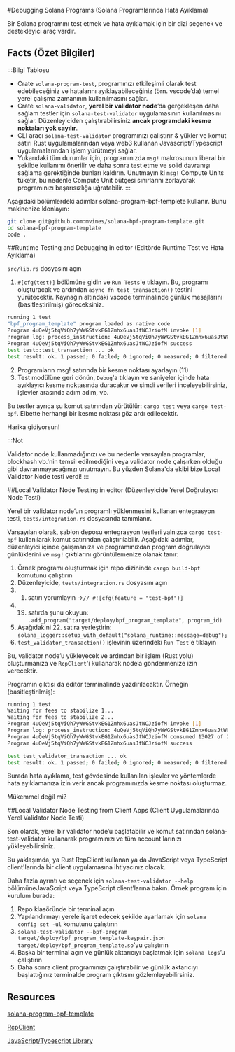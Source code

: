 #Debugging Solana Programs (Solana Programlarında Hata Ayıklama)

Bir Solana programını test etmek ve hata ayıklamak için bir dizi seçenek ve destekleyici araç vardır.

## Facts (Özet Bilgiler)
:::Bilgi Tablosu

- Crate `solana-program-test`, programınızı etkileşimli olarak test edebileceğiniz ve hatalarını ayıklayabileceğiniz (örn. vscode’da) temel yerel çalışma zamanının kullanılmasını sağlar.
- Crate `solana-validator`, **yerel bir validator node**’da gerçekleşen daha sağlam testler için `solana-test-validator` uygulamasının kullanılmasını sağlar. Düzenleyiciden çalıştırabilirsiniz **ancak programdaki kesme noktaları yok sayılır**.
- CLI aracı `solana-test-validator` programınızı çalıştırır & yükler ve komut satırı Rust uygulamalarından veya web3 kullanan Javascript/Typescript uygulamalarından işlem yürütmeyi sağlar.
- Yukarıdaki tüm durumlar için, programınızda `msg!` makrosunun liberal bir şekilde kullanımı önerilir ve daha sonra test etme ve solid davranışı sağlama gerektiğinde bunları kaldırın. Unutmayın ki `msg!` Compute Units tüketir, bu nedenle Compute Unit bütçesi sınırlarını zorlayarak programınızı başarısızlığa uğratabilir.
:::

Aşağıdaki bölümlerdeki adımlar solana-program-bpf-templete kullanır. Bunu makinenize klonlayın:

```bash
git clone git@github.com:mvines/solana-bpf-program-template.git
cd solana-bpf-program-template
code .
```

##Runtime Testing and Debugging in editor (Editörde Runtime Test ve Hata Ayıklama)

`src/lib.rs` dosyasını açın

1. `#[cfg(test)]` bölümüne gidin ve `Run Tests`'e tıklayın. Bu, programı oluşturacak ve ardından `async fn test_transaction()` testini yürütecektir. Kaynağın altındaki vscode terminalinde günlük mesajlarını (basitleştirilmiş) göreceksiniz.
```bash
running 1 test
"bpf_program_template" program loaded as native code
Program 4uQeVj5tqViQh7yWWGStvkEG1Zmhx6uasJtWCJziofM invoke [1]
Program log: process_instruction: 4uQeVj5tqViQh7yWWGStvkEG1Zmhx6uasJtWCJziofM: 1 accounts, data=[1, 2, 3]
Program 4uQeVj5tqViQh7yWWGStvkEG1Zmhx6uasJtWCJziofM success
test test::test_transaction ... ok
test result: ok. 1 passed; 0 failed; 0 ignored; 0 measured; 0 filtered out; finished in 33.41s
```

2. Programların msg! satırında bir kesme noktası ayarlayın (11)
3. Test modülüne geri dönün, `Debug`'a tıklayın ve saniyeler içinde hata ayıklayıcı kesme noktasında duracaktır ve şimdi verileri inceleyebilirsiniz, işlevler arasında adım adım, vb.

Bu testler ayrıca şu komut satırından yürütülür: `cargo test` veya `cargo test-bpf`. Elbette herhangi bir kesme noktası göz ardı edilecektir.

Harika gidiyorsun!

:::Not

Validator node kullanmadığınızı ve bu nedenle varsayılan programlar, blockhash vb.'nin temsil edilmediğini veya validator node çalışırken olduğu gibi davranmayacağınızı unutmayın. Bu yüzden Solana'da ekibi bize Local Validator Node testi verdi!
:::

##Local Validator Node Testing in editor (Düzenleyicide Yerel Doğrulayıcı Node Testi)

Yerel bir validator node’un programlı yüklenmesini kullanan entegrasyon testi, `tests/integration.rs` dosyasında tanımlanır.

Varsayılan olarak, şablon deposu entegrasyon testleri yalnızca `cargo test-bpf` kullanılarak komut satırından çalıştırılabilir. Aşağıdaki adımlar, düzenleyici içinde çalışmanıza ve programınızdan program doğrulayıcı günlüklerini ve `msg!` çıktılarını görüntülemenize olanak tanır:

1. Örnek programı oluşturmak için repo dizininde `cargo build-bpf` komutunu çalıştırın
2. Düzenleyicide, `tests/integration.rs` dosyasını açın
3. 1. satırı yorumlayın ->`// #![cfg(feature = "test-bpf")]`
4. 19. satırda şunu okuyun: `.add_program("target/deploy/bpf_program_template", program_id)`
5. Aşağıdakini 22. satıra yerleştirin: `solana_logger::setup_with_default("solana_runtime::message=debug");`
6. `test_validator_transaction()` işlevinin üzerindeki `Run Test`'e tıklayın

Bu, validator node’u yükleyecek ve ardından bir işlem (Rust yolu) oluşturmanıza ve `RcpClient`'i kullanarak node’a göndermenize izin verecektir.

Programın çıktısı da editör terminalinde yazdırılacaktır. Örneğin (basitleştirilmiş):
```bash
running 1 test
Waiting for fees to stabilize 1...
Waiting for fees to stabilize 2...
Program 4uQeVj5tqViQh7yWWGStvkEG1Zmhx6uasJtWCJziofM invoke [1]
Program log: process_instruction: 4uQeVj5tqViQh7yWWGStvkEG1Zmhx6uasJtWCJziofM: 1 accounts, data=[1, 2, 3]
Program 4uQeVj5tqViQh7yWWGStvkEG1Zmhx6uasJtWCJziofM consumed 13027 of 200000 compute units
Program 4uQeVj5tqViQh7yWWGStvkEG1Zmhx6uasJtWCJziofM success

test test_validator_transaction ... ok
test result: ok. 1 passed; 0 failed; 0 ignored; 0 measured; 0 filtered out; finished in 6.40s
```

Burada hata ayıklama, test gövdesinde kullanılan işlevler ve yöntemlerde hata ayıklamanıza izin verir ancak programınızda kesme noktası oluşturmaz.

Mükemmel değil mi?

##Local Validator Node Testing from Client Apps (Client Uygulamalarında Yerel Validator Node Testi)

Son olarak, yerel bir validator node’u başlatabilir ve komut satırından solana-test-validator kullanarak programınızı ve tüm account'larınızı yükleyebilirsiniz.

Bu yaklaşımda, ya Rust RcpClient kullanan ya da JavaScript veya TypeScript client'larında bir client uygulamasına ihtiyacınız olacak.

Daha fazla ayrıntı ve seçenek için `solana-test-validator --help` bölümüneJavaScript veya TypeScript client’larına bakın. Örnek program için kurulum burada:

1. Repo klasöründe bir terminal açın
2. Yapılandırmayı yerele işaret edecek şekilde ayarlamak için `solana config set -ul` komutunu çalıştırın
3. `solana-test-validator --bpf-program target/deploy/bpf_program_template-keypair.json target/deploy/bpf_program_template.so`'yu çalıştırın
4. Başka bir terminal açın ve günlük aktarıcıyı başlatmak için `solana logs`’u çalıştırın
5. Daha sonra client programınızı çalıştırabilir ve günlük aktarıcıyı başlattığınız terminalde program çıktısını gözlemleyebilirsiniz.

## Resources
[solana-program-bpf-template](https://github.com/mvines/solana-bpf-program-template)

[RcpClient](https://docs.rs/solana-client/latest/solana_client/rpc_client/struct.RpcClient.html)

[JavaScript/Typescript Library](https://solana-labs.github.io/solana-web3.js/)
